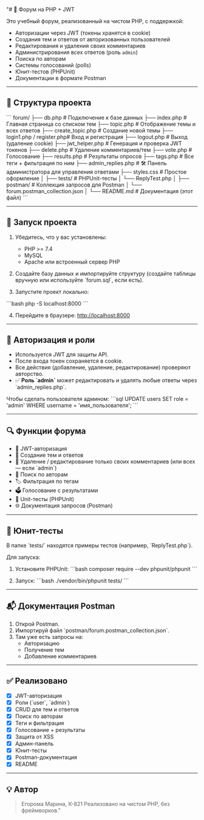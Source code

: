 "# 🧵 Форум на PHP + JWT

Это учебный форум, реализованный на чистом PHP, с поддержкой:

- Авторизации через JWT (токены хранятся в cookie)
- Создания тем и ответов от авторизованных пользователей
- Редактирования и удаления своих комментариев
- Администрирования всех ответов (роль `admin`)
- Поиска по авторам
- Системы голосований (polls)
- Юнит-тестов (PHPUnit)
- Документации в формате Postman

---

## 📂 Структура проекта

\`\`\`
forum/
├── db.php                   # Подключение к базе данных
├── index.php                # Главная страница со списком тем
├── topic.php                # Отображение темы и всех ответов
├── create_topic.php         # Создание новой темы
├── login1.php / register.php# Вход и регистрация
├── logout.php               # Выход (удаление cookie)
├── jwt_helper.php           # Генерация и проверка JWT токенов
├── delete.php               # Удаление комментариев/тем
├── vote.php                 # Голосование
├── results.php              # Результаты опросов
├── tags.php                 # Все теги + фильтрация по ним
├── admin_replies.php        # 🛠 Панель администратора для управления ответами
├── styles.css               # Простое оформление
│
├── tests/                   # PHPUnit-тесты
│   └── ReplyTest.php
│
├── postman/                 # Коллекция запросов для Postman
│   └── forum.postman_collection.json
│
└── README.md                # Документация (этот файл)
\`\`\`

---

## 🚀 Запуск проекта

1. Убедитесь, что у вас установлены:
   - PHP >= 7.4
   - MySQL
   - Apache или встроенный сервер PHP

2. Создайте базу данных и импортируйте структуру (создайте таблицы вручную или используйте \`forum.sql\`, если есть).

3. Запустите проект локально:

\`\`\`bash
php -S localhost:8000
\`\`\`

4. Перейдите в браузере: [http://localhost:8000](http://localhost:8000)

---

## 🔐 Авторизация и роли

- Используется JWT для защиты API.
- После входа токен сохраняется в cookie.
- Все действия (добавление, удаление, редактирование) проверяют авторство.
- ✅ **Роль \`admin\`** может редактировать и удалять любые ответы через \`admin_replies.php\`.

Чтобы сделать пользователя админом:
\`\`\`sql
UPDATE users SET role = 'admin' WHERE username = 'имя_пользователя';
\`\`\`

---

## 🔍 Функции форума

- 🔐 JWT-авторизация
- 📝 Создание тем и ответов
- 🧹 Удаление / редактирование только своих комментариев (или всех — если \`admin\`)
- 🎯 Поиск по авторам
- 🏷 Фильтрация по тегам
- 🗳 Голосование с результатами
- 🧪 Unit-тесты (PHPUnit)
- 🌐 Документация запросов (Postman)

---

## 🧪 Юнит-тесты

В папке \`tests/\` находятся примеры тестов (например, \`ReplyTest.php\`).

Для запуска:

1. Установите PHPUnit:
\`\`\`bash
composer require --dev phpunit/phpunit
\`\`\`

2. Запуск:
\`\`\`bash
./vendor/bin/phpunit tests/
\`\`\`

---

## 📬 Документация Postman

1. Открой Postman.
2. Импортируй файл \`postman/forum.postman_collection.json\`.
3. Там уже есть запросы на:
   - Авторизацию
   - Получение тем
   - Добавление комментариев

---

## ✅ Реализовано

- [x] JWT-авторизация
- [x] Роли (\`user\`, \`admin\`)
- [x] CRUD для тем и ответов
- [x] Поиск по авторам
- [x] Теги и фильтрация
- [x] Голосование + результаты
- [x] Защита от XSS
- [x] Админ-панель
- [x] Юнит-тесты
- [x] Postman-документация
- [x] README

---

## 💡 Автор

> Егорома Марина, К-821
> Реализовано на чистом PHP, без фреймворков."